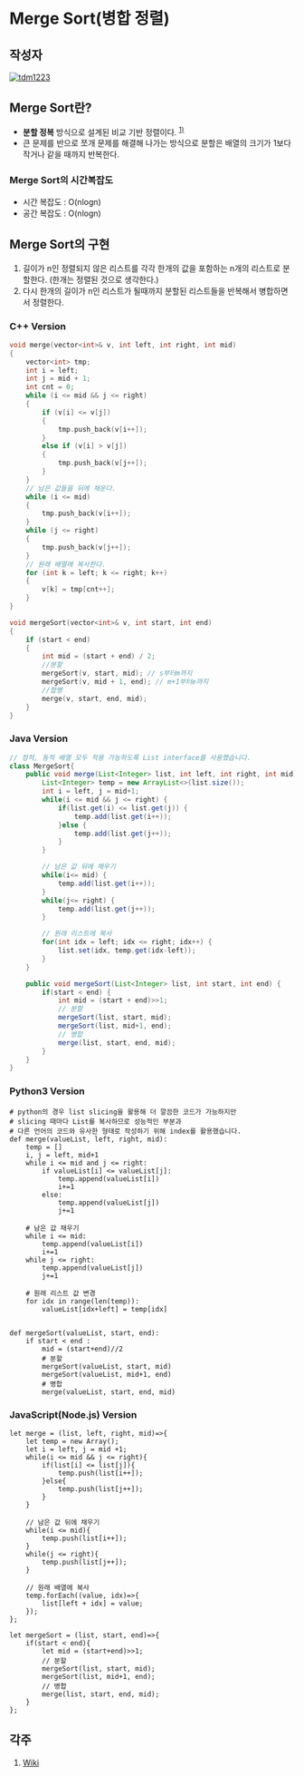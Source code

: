 # **Merge Sort(병합 정렬)**

## 작성자
[![tdm1223](https://avatars1.githubusercontent.com/u/21440957?s=100&v=4)](https://github.com/tdm1223)

## Merge Sort란?
- **분할 정복** 방식으로 설계된 비교 기반 정렬이다. <sup>[1)](#ref1)</sup>
- 큰 문제를 반으로 쪼개 문제를 해결해 나가는 방식으로 분할은 배열의 크기가 1보다 작거나 같을 때까지 반복한다.

### Merge Sort의 시간복잡도
- 시간 복잡도 : O(nlogn)
- 공간 복잡도 : O(nlogn)

## Merge Sort의 구현
1. 길이가 n인 정렬되지 않은 리스트를 각각 한개의 값을 포함하는 n개의 리스트로 분할한다. (한개는 정렬된 것으로 생각한다.)
2. 다시 한개의 길이가 n인 리스트가 될때까지 분할된 리스트들을 반복해서 병합하면서 정렬한다.

### C++ Version
```cpp
void merge(vector<int>& v, int left, int right, int mid)
{
    vector<int> tmp;
    int i = left;
    int j = mid + 1;
    int cnt = 0;
    while (i <= mid && j <= right)
    {
        if (v[i] <= v[j])
        {
            tmp.push_back(v[i++]);
        }
        else if (v[i] > v[j])
        {
            tmp.push_back(v[j++]);
        }
    }
    // 남은 값들을 뒤에 채운다.
    while (i <= mid)
    {
        tmp.push_back(v[i++]);
    }
    while (j <= right)
    {
        tmp.push_back(v[j++]);
    }
    // 원래 배열에 복사한다.
    for (int k = left; k <= right; k++)
    {
        v[k] = tmp[cnt++];
    }
}

void mergeSort(vector<int>& v, int start, int end)
{
    if (start < end)
    {
        int mid = (start + end) / 2;
        //분할
        mergeSort(v, start, mid); // s부터m까지
        mergeSort(v, mid + 1, end); // m+1부터e까지
        //합병
        merge(v, start, end, mid);
    }
}
```
### Java Version
```java
// 정적, 동적 배열 모두 적용 가능하도록 List interface를 사용했습니다.
class MergeSort{
	public void merge(List<Integer> list, int left, int right, int mid){
		List<Integer> temp = new ArrayList<>(list.size());
		int i = left, j = mid+1;
		while(i <= mid && j <= right) {
			if(list.get(i) <= list.get(j)) {
				temp.add(list.get(i++));
			}else {
				temp.add(list.get(j++));
			}
		}

		// 남은 값 뒤에 채우기
		while(i<= mid) {
			temp.add(list.get(i++));
		}
		while(j<= right) {
			temp.add(list.get(j++));
		}

		// 원래 리스트에 복사
		for(int idx = left; idx <= right; idx++) {
			list.set(idx, temp.get(idx-left));
		}
	}

	public void mergeSort(List<Integer> list, int start, int end) {
		if(start < end) {
			int mid = (start + end)>>1;
			// 분할
			mergeSort(list, start, mid);
			mergeSort(list, mid+1, end);
			// 병합
			merge(list, start, end, mid);
		}
	}
}
```

### Python3 Version
```python3
# python의 경우 list slicing을 활용해 더 깔끔한 코드가 가능하지만
# slicing 때마다 List를 복사하므로 성능적인 부분과
# 다른 언어의 코드와 유사한 형태로 작성하기 위해 index를 활용했습니다.
def merge(valueList, left, right, mid):
    temp = []
    i, j = left, mid+1
    while i <= mid and j <= right:
        if valueList[i] <= valueList[j]:
            temp.append(valueList[i])
            i+=1
        else:
            temp.append(valueList[j])
            j+=1
    
    # 남은 값 채우기
    while i <= mid:
        temp.append(valueList[i])
        i+=1
    while j <= right:
        temp.append(valueList[j])
        j+=1
    
    # 원래 리스트 값 변경
    for idx in range(len(temp)):
        valueList[idx+left] = temp[idx]


def mergeSort(valueList, start, end):
    if start < end :
        mid = (start+end)//2
        # 분할
        mergeSort(valueList, start, mid)
        mergeSort(valueList, mid+1, end)
        # 병합
        merge(valueList, start, end, mid)
```

### JavaScript(Node.js) Version
```node
let merge = (list, left, right, mid)=>{
    let temp = new Array();
    let i = left, j = mid +1;
    while(i <= mid && j <= right){
        if(list[i] <= list[j]){
            temp.push(list[i++]);
        }else{
            temp.push(list[j++]);
        }
    }

    // 남은 값 뒤에 채우기
    while(i <= mid){
        temp.push(list[i++]);
    }
    while(j <= right){
        temp.push(list[j++]);
    }

    // 원래 배열에 복사
    temp.forEach((value, idx)=>{
        list[left + idx] = value;
    });
};

let mergeSort = (list, start, end)=>{
    if(start < end){
        let mid = (start+end)>>1;
        // 분할
        mergeSort(list, start, mid);
        mergeSort(list, mid+1, end);
        // 병합
        merge(list, start, end, mid);
    }
};
```

## 각주
<a id="ref1">

1. [Wiki](https://ko.wikipedia.org/wiki/%ED%95%A9%EB%B3%91_%EC%A0%95%EB%A0%AC)

</a>
